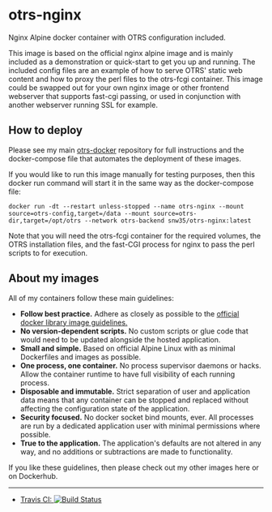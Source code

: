 # otrs-nginx
Nginx Alpine docker container with OTRS configuration included.

This image is based on the official nginx alpine image and is mainly included as a demonstration or quick-start to get you up and running. The included config files are an example of how to serve OTRS' static web content and how to proxy the perl files to the otrs-fcgi container. This image could be swapped out for your own nginx image or other frontend webserver that supports fast-cgi passing, or used in conjunction with another webserver running SSL for example.

## How to deploy

Please see my main [otrs-docker][1] repository for full instructions and the docker-compose file that automates the deployment of these images.

If you would like to run this image manually for testing purposes, then this docker run command will start it in the same way as the docker-compose file:
```
docker run -dt --restart unless-stopped --name otrs-nginx --mount source=otrs-config,target=/data --mount source=otrs-dir,target=/opt/otrs --network otrs-backend snw35/otrs-nginx:latest
```
Note that you will need the otrs-fcgi container for the required volumes, the OTRS installation files, and the fast-CGI process for nginx to pass the perl scripts to for execution.


## About my images

All of my containers follow these main guidelines:

 * __Follow best practice.__ Adhere as closely as possible to the [official docker library image guidelines.](https://github.com/docker-library/official-images)
 * __No version-dependent scripts.__ No custom scripts or glue code that would need to be updated alongside the hosted application.
 * __Small and simple.__ Based on official Alpine Linux with as minimal Dockerfiles and images as possible.
 * __One process, one container.__ No process supervisor daemons or hacks. Allow the container runtime to have full visibility of each running process.
 * __Disposable and immutable.__ Strict separation of user and application data means that any container can be stopped and replaced without affecting the configuration state of the application.
 * __Security focused.__ No docker socket bind mounts, ever. All processes are run by a dedicated application user with minimal permissions where possible.
 * __True to the application.__ The application's defaults are not altered in any way, and no additions or subtractions are made to functionality.

If you like these guidelines, then please check out my other images here or on Dockerhub.

[1]: https://github.com/snw35/otrs-docker

***

 * [Travis CI: ![Build Status](https://travis-ci.org/snw35/otrs-nginx.svg?branch=master)](https://travis-ci.org/snw35/otrs-nginx)
